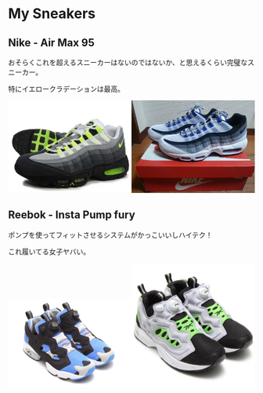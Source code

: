 # My Sneakers
## Nike - Air Max 95
おそらくこれを超えるスニーカーはないのではないか、と思えるくらい完璧なスニーカー。

特にイエロークラデーションは最高。

<img src="airmax95/airmax95_01.jpg" width="50%" height="50%"/><img src="airmax95/airmax95_02.jpg" width="50%" height="50%"/>

## Reebok - Insta Pump fury
ポンプを使ってフィットさせるシステムがかっこいいしハイテク！

これ履いてる女子ヤバい。

<img src="instapumpfury/instapumpfury_01.jpg" width="50%" height="50%"/><img src="instapumpfury/instapumpfury_02.jpg" width="50%" height="50%"/>
